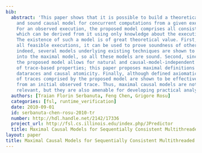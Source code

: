 ```yaml
---
bib:
  abstract: 'This paper shows that it is possible to build a theoretically maximal
    and sound causal model for concurrent computations from a given execution trace.
    For an observed execution, the proposed model comprises all consistent executions
    which can be derived from it using only knowledge about the execution machine.
    The existence of such a model is of great theoretical value. First, by comprising
    all feasible executions, it can be used to prove soundness of other causal models:
    indeed, several models underlying existing techniques are shown to be embedded
    into the maximal model, so all these models are sound. Second, since it is maximal,
    the proposed model allows for natural and causal-model-independent definitions
    of trace-based properties; this paper proposes maximal definitions for causal
    dataraces and causal atomicity. Finally, although defined axiomatically, the set
    of traces comprised by the proposed model are shown to be effectively constructed
    from an initial observed trace. Thus, maximal causal models are not only theoretically
    relevant, but they are also amenable for developing practical analysis tools.'
  authors: [Traian Florin Serbanuta, Feng Chen, Grigore Rosu]
  categories: [fsl, runtime_verification]
  date: 2010-09-01
  id: serbanuta-chen-rosu-2010-tr
  number: http://hdl.handle.net/2142/17336
  project_url: http://fsl.cs.illinois.edu/index.php/JPredictor
  title: Maximal Causal Models for Sequentially Consistent Multithreaded Systems
layout: paper
title: Maximal Causal Models for Sequentially Consistent Multithreaded Systems
---
```

